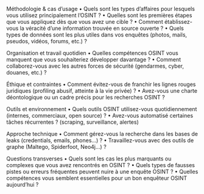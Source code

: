 Méthodologie & cas d’usage
	•	Quels sont les types d’affaires pour lesquels vous utilisez principalement l’OSINT ?
	•	Quelles sont les premières étapes que vous appliquez dès que vous avez une cible ?
	•	Comment établissez-vous la véracité d’une information trouvée en source ouverte ?
	•	Quels types de données sont les plus utiles dans vos enquêtes (photos, mails, pseudos, vidéos, forums, etc.) ?

Organisation et travail quotidien
	•	Quelles compétences OSINT vous manquent que vous souhaiteriez développer davantage ?
	•	Comment collaborez-vous avec les autres forces de sécurité (gendarmes, cyber, douanes, etc.) ?

Éthique et contraintes
	•	Comment évitez-vous de franchir les lignes rouges juridiques (profiling abusif, atteinte à la vie privée) ?
	•	Avez-vous une charte déontologique ou un cadre précis pour les recherches OSINT ?

Outils et environnement
	•	Quels outils OSINT utilisez-vous quotidiennement (internes, commerciaux, open source) ?
	•	Avez-vous automatisé certaines tâches récurrentes ? (scraping, surveillance, alertes)

Approche technique
	•	Comment gérez-vous la recherche dans les bases de leaks (credentials, emails, phones…) ?
	•	Travaillez-vous avec des outils de graphe (Maltego, Spiderfoot, Neo4j…) ?

Questions transverses
	•	Quels sont les cas les plus marquants ou complexes que vous avez rencontrés en OSINT ?
	•	Quels types de fausses pistes ou erreurs fréquentes peuvent nuire à une enquête OSINT ?
	•	Quelles compétences vous semblent essentielles pour un bon enquêteur OSINT aujourd’hui ?